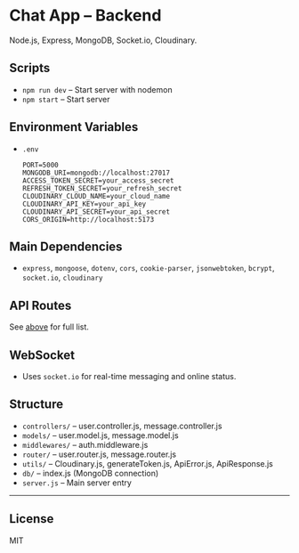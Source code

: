 # Chat App – Backend

Node.js, Express, MongoDB, Socket.io, Cloudinary.

## Scripts

- `npm run dev` – Start server with nodemon
- `npm start` – Start server

## Environment Variables

- `.env`
  ```
  PORT=5000
  MONGODB_URI=mongodb://localhost:27017
  ACCESS_TOKEN_SECRET=your_access_secret
  REFRESH_TOKEN_SECRET=your_refresh_secret
  CLOUDINARY_CLOUD_NAME=your_cloud_name
  CLOUDINARY_API_KEY=your_api_key
  CLOUDINARY_API_SECRET=your_api_secret
  CORS_ORIGIN=http://localhost:5173
  ```

## Main Dependencies

- `express`, `mongoose`, `dotenv`, `cors`, `cookie-parser`, `jsonwebtoken`, `bcrypt`, `socket.io`, `cloudinary`

## API Routes

See [above](../README.md#api-routes) for full list.

## WebSocket

- Uses `socket.io` for real-time messaging and online status.

## Structure

- `controllers/` – user.controller.js, message.controller.js
- `models/` – user.model.js, message.model.js
- `middlewares/` – auth.middleware.js
- `router/` – user.router.js, message.router.js
- `utils/` – Cloudinary.js, generateToken.js, ApiError.js, ApiResponse.js
- `db/` – index.js (MongoDB connection)
- `server.js` – Main server entry

---

## License

MIT
